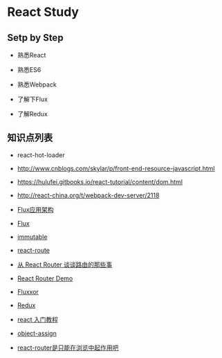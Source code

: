 # React Study

## Setp by Step

* 熟悉React

* 熟悉ES6

* 熟悉Webpack

* 了解下Flux

* 了解Redux

## 知识点列表

* react-hot-loader

* http://www.cnblogs.com/skylar/p/front-end-resource-javascript.html

* https://hulufei.gitbooks.io/react-tutorial/content/dom.html

* http://react-china.org/t/webpack-dev-server/2118

* [Flux应用架构](http://reactjs.cn/react/docs/flux-overview.html)

* [Flux](https://github.com/facebook/flux)

* [immutable](https://github.com/camsong/blog/issues/3)

* [react-route](https://segmentfault.com/a/1190000004075348)

* [从 React Router 谈谈路由的那些事](http://stylechen.com/react-router.html)

* [React Router Demo](https://github.com/chenmnkken/react-demo/tree/master/react-router-demo)

* [Fluxxor](http://fluxxor.com/)

* [Redux](http://cn.redux.js.org/index.html)

* [react 入门教程](https://www.gitbook.com/book/hulufei/react-tutorial/details)

* [object-assign](https://www.npmjs.com/package/object-assign)

* [react-router是只能在浏览中起作用吧](https://segmentfault.com/q/1010000004085545)